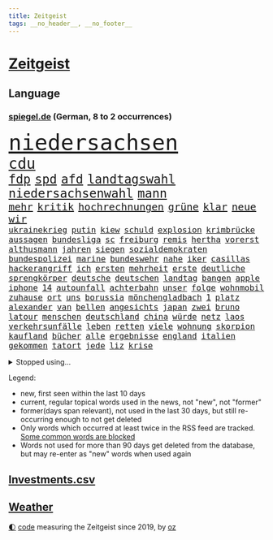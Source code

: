 ```yaml
---
title: Zeitgeist
tags: __no_header__, __no_footer__
---
```


# [Zeitgeist](https://oliz.io/zeitgeist/)

## Language

<h3><a href="https://www.spiegel.de" target="_blank">spiegel.de</a> (German, 8 to 2 occurrences)</h3>
<p style="font-family:monospace">
<span style="font-size:32pt"><a href="news_links.html#niedersachsen" class="current">niedersachsen</a></span>
<br>
<span style="font-size:22pt"><a href="news_links.html#cdu" class="current">cdu</a></span>
<br>
<span style="font-size:18pt"><a href="news_links.html#fdp" class="current">fdp</a></span>
<span style="font-size:18pt"><a href="news_links.html#spd" class="current">spd</a></span>
<span style="font-size:18pt"><a href="news_links.html#afd" class="current">afd</a></span>
<span style="font-size:18pt"><a href="news_links.html#landtagswahl" class="current">landtagswahl</a></span>
<span style="font-size:18pt"><a href="news_links.html#niedersachsenwahl" class="new">niedersachsenwahl</a></span>
<span style="font-size:18pt"><a href="news_links.html#mann" class="current">mann</a></span>
<br>
<span style="font-size:15pt"><a href="news_links.html#mehr" class="current">mehr</a></span>
<span style="font-size:15pt"><a href="news_links.html#kritik" class="current">kritik</a></span>
<span style="font-size:15pt"><a href="news_links.html#hochrechnungen" class="new">hochrechnungen</a></span>
<span style="font-size:15pt"><a href="news_links.html#grüne" class="current">grüne</a></span>
<span style="font-size:15pt"><a href="news_links.html#klar" class="current">klar</a></span>
<span style="font-size:15pt"><a href="news_links.html#neue" class="current">neue</a></span>
<span style="font-size:15pt"><a href="news_links.html#wir" class="current">wir</a></span>
<br>
<span style="font-size:12pt"><a href="news_links.html#ukrainekrieg" class="current">ukrainekrieg</a></span>
<span style="font-size:12pt"><a href="news_links.html#putin" class="current">putin</a></span>
<span style="font-size:12pt"><a href="news_links.html#kiew" class="current">kiew</a></span>
<span style="font-size:12pt"><a href="news_links.html#schuld" class="current">schuld</a></span>
<span style="font-size:12pt"><a href="news_links.html#explosion" class="current">explosion</a></span>
<span style="font-size:12pt"><a href="news_links.html#krimbrücke" class="current">krimbrücke</a></span>
<span style="font-size:12pt"><a href="news_links.html#aussagen" class="current">aussagen</a></span>
<span style="font-size:12pt"><a href="news_links.html#bundesliga" class="current">bundesliga</a></span>
<span style="font-size:12pt"><a href="news_links.html#sc" class="current">sc</a></span>
<span style="font-size:12pt"><a href="news_links.html#freiburg" class="current">freiburg</a></span>
<span style="font-size:12pt"><a href="news_links.html#remis" class="current">remis</a></span>
<span style="font-size:12pt"><a href="news_links.html#hertha" class="current">hertha</a></span>
<span style="font-size:12pt"><a href="news_links.html#vorerst" class="current">vorerst</a></span>
<span style="font-size:12pt"><a href="news_links.html#althusmann" class="new">althusmann</a></span>
<span style="font-size:12pt"><a href="news_links.html#jahren" class="current">jahren</a></span>
<span style="font-size:12pt"><a href="news_links.html#siegen" class="current">siegen</a></span>
<span style="font-size:12pt"><a href="news_links.html#sozialdemokraten" class="current">sozialdemokraten</a></span>
<span style="font-size:12pt"><a href="news_links.html#bundespolizei" class="current">bundespolizei</a></span>
<span style="font-size:12pt"><a href="news_links.html#marine" class="current">marine</a></span>
<span style="font-size:12pt"><a href="news_links.html#bundeswehr" class="current">bundeswehr</a></span>
<span style="font-size:12pt"><a href="news_links.html#nahe" class="current">nahe</a></span>
<span style="font-size:12pt"><a href="news_links.html#iker" class="new">iker</a></span>
<span style="font-size:12pt"><a href="news_links.html#casillas" class="new">casillas</a></span>
<span style="font-size:12pt"><a href="news_links.html#hackerangriff" class="current">hackerangriff</a></span>
<span style="font-size:12pt"><a href="news_links.html#ich" class="current">ich</a></span>
<span style="font-size:12pt"><a href="news_links.html#ersten" class="current">ersten</a></span>
<span style="font-size:12pt"><a href="news_links.html#mehrheit" class="current">mehrheit</a></span>
<span style="font-size:12pt"><a href="news_links.html#erste" class="current">erste</a></span>
<span style="font-size:12pt"><a href="news_links.html#deutliche" class="current">deutliche</a></span>
<span style="font-size:12pt"><a href="news_links.html#sprengkörper" class="new">sprengkörper</a></span>
<span style="font-size:12pt"><a href="news_links.html#deutsche" class="current">deutsche</a></span>
<span style="font-size:12pt"><a href="news_links.html#deutschen" class="current">deutschen</a></span>
<span style="font-size:12pt"><a href="news_links.html#landtag" class="current">landtag</a></span>
<span style="font-size:12pt"><a href="news_links.html#bangen" class="current">bangen</a></span>
<span style="font-size:12pt"><a href="news_links.html#apple" class="current">apple</a></span>
<span style="font-size:12pt"><a href="news_links.html#iphone" class="current">iphone</a></span>
<span style="font-size:12pt"><a href="news_links.html#14" class="current">14</a></span>
<span style="font-size:12pt"><a href="news_links.html#autounfall" class="current">autounfall</a></span>
<span style="font-size:12pt"><a href="news_links.html#achterbahn" class="current">achterbahn</a></span>
<span style="font-size:12pt"><a href="news_links.html#unser" class="current">unser</a></span>
<span style="font-size:12pt"><a href="news_links.html#folge" class="current">folge</a></span>
<span style="font-size:12pt"><a href="news_links.html#wohnmobil" class="current">wohnmobil</a></span>
<span style="font-size:12pt"><a href="news_links.html#zuhause" class="current">zuhause</a></span>
<span style="font-size:12pt"><a href="news_links.html#ort" class="current">ort</a></span>
<span style="font-size:12pt"><a href="news_links.html#uns" class="current">uns</a></span>
<span style="font-size:12pt"><a href="news_links.html#borussia" class="current">borussia</a></span>
<span style="font-size:12pt"><a href="news_links.html#mönchengladbach" class="current">mönchengladbach</a></span>
<span style="font-size:12pt"><a href="news_links.html#1" class="current">1</a></span>
<span style="font-size:12pt"><a href="news_links.html#platz" class="current">platz</a></span>
<span style="font-size:12pt"><a href="news_links.html#alexander" class="current">alexander</a></span>
<span style="font-size:12pt"><a href="news_links.html#van" class="current">van</a></span>
<span style="font-size:12pt"><a href="news_links.html#bellen" class="current">bellen</a></span>
<span style="font-size:12pt"><a href="news_links.html#angesichts" class="current">angesichts</a></span>
<span style="font-size:12pt"><a href="news_links.html#japan" class="current">japan</a></span>
<span style="font-size:12pt"><a href="news_links.html#zwei" class="current">zwei</a></span>
<span style="font-size:12pt"><a href="news_links.html#bruno" class="current">bruno</a></span>
<span style="font-size:12pt"><a href="news_links.html#latour" class="new">latour</a></span>
<span style="font-size:12pt"><a href="news_links.html#menschen" class="current">menschen</a></span>
<span style="font-size:12pt"><a href="news_links.html#deutschland" class="current">deutschland</a></span>
<span style="font-size:12pt"><a href="news_links.html#china" class="current">china</a></span>
<span style="font-size:12pt"><a href="news_links.html#würde" class="current">würde</a></span>
<span style="font-size:12pt"><a href="news_links.html#netz" class="current">netz</a></span>
<span style="font-size:12pt"><a href="news_links.html#laos" class="current">laos</a></span>
<span style="font-size:12pt"><a href="news_links.html#verkehrsunfälle" class="new">verkehrsunfälle</a></span>
<span style="font-size:12pt"><a href="news_links.html#leben" class="current">leben</a></span>
<span style="font-size:12pt"><a href="news_links.html#retten" class="current">retten</a></span>
<span style="font-size:12pt"><a href="news_links.html#viele" class="current">viele</a></span>
<span style="font-size:12pt"><a href="news_links.html#wohnung" class="current">wohnung</a></span>
<span style="font-size:12pt"><a href="news_links.html#skorpion" class="new">skorpion</a></span>
<span style="font-size:12pt"><a href="news_links.html#kaufland" class="new">kaufland</a></span>
<span style="font-size:12pt"><a href="news_links.html#bücher" class="current">bücher</a></span>
<span style="font-size:12pt"><a href="news_links.html#alle" class="current">alle</a></span>
<span style="font-size:12pt"><a href="news_links.html#ergebnisse" class="current">ergebnisse</a></span>
<span style="font-size:12pt"><a href="news_links.html#england" class="current">england</a></span>
<span style="font-size:12pt"><a href="news_links.html#italien" class="current">italien</a></span>
<span style="font-size:12pt"><a href="news_links.html#gekommen" class="current">gekommen</a></span>
<span style="font-size:12pt"><a href="news_links.html#tatort" class="current">tatort</a></span>
<span style="font-size:12pt"><a href="news_links.html#jede" class="current">jede</a></span>
<span style="font-size:12pt"><a href="news_links.html#liz" class="current">liz</a></span>
<span style="font-size:12pt"><a href="news_links.html#krise" class="current">krise</a></span>
</p>
<details>
<summary>Stopped using...</summary>
<p class="former" style="font-size:12pt">
gegenseitig(717) klimawandels(717) taten(717) bundespräsident(715) einzelnen(715) enttäuscht(715) johnson(715) landkreis(715) scheidet(715) schweigt(715) verbot(715) äußert(715) gelungen(714) israelischen(714) treffer(714) unabhängige(714) verhängte(714) versehentlich(714) leer(713) manchen(713) musiker(713) schwangerschaft(713) übersicht(713) atmosphäre(712) bekämpfung(712) doku(712) entwurf(712) falls(712) geschichten(712) innenministerium(712) metropole(712) moderna(712) stolz(712) verhindern(712) verriet(712) williams(712) woran(712) benjamin(711) bisschen(711) britischer(711) dauerhaft(711) erstaunlich(711) mali(711) mangelt(711) myanmar(711) street(711) taylor(711) unbekannten(711) zurzeit(711) ärgert(711) anbieten(710) attentat(710) autofahrer(710) bittere(710) brutale(710) erlitten(710) führende(710) interne(710) lockdown(710) material(710) norbert(710) obama(710) schuldig(710) software(710) verraten(710) verwendet(710) veröffentlichte(710) wählen(710) zwang(710) 96(709) aufnahmen(709) ausnahmen(709) entlässt(709) gewerkschaft(709) mag(709) michelle(709) teslachef(709) unterricht(709) arbeitsplatz(708) beamte(708) bestätigen(708) christopher(708) einführen(708) englische(708) folgte(708) genannt(708) mitglied(708) oberste(708) rekordmeister(708) umdenken(708) vergewaltigung(708) ärzten(708) allianz(707) depressionen(707) elektroautos(707) endete(707) erholt(707) ermöglichen(707) kamera(707) minute(707) schüssen(707) teilnehmen(707) weltweite(707) berufung(706) untersagt(706) volksrepublik(706) überprüft(706) bmw(705) stammt(705) verklagt(705) 27(703) holen(703) drastischen(702) geschossen(702) gestritten(702) halben(702) pünktlich(702) verheerenden(702) wies(702) geflogen(701) hubertus(701) präsidentin(701) reagierten(701) langfristig(700) nahezu(700) reporter(700) tatverdächtigen(700) gesetze(699) triumph(699) verbände(699) attentäter(698) freie(698) hotels(698) irak(698) solange(698) verschwand(697) 900(696) 1000(695) argentinien(695) aufgegeben(695) mick(695) produkte(694) brauche(693) handel(693) empfängt(692) erschießt(692) impfungen(692) sitzung(692) warm(692) dar(691) entspannung(691) genauso(691) parallelen(691) wunder(691) zukünftig(690) münster(689) damals(687) gegnern(687) insassen(687) kontakt(686) schlugen(686) treiben(686) legende(685) menschenrechtsverletzungen(685) auseinandersetzung(684) dfbpokal(684) klasse(684) nachts(684) papier(683) journalist(681) nieder(681) sportler(681) praxis(680) telegram(679) verständnis(679) bundeswehrsoldaten(678) gastronomie(678) informiert(678) karten(678) olympia(677) gerieten(675) katharina(675) festhalten(674) abhängig(673) tuchel(672) hype(671) türen(669) vorläufig(668) prägte(667) verpasste(667) mittelpunkt(666) flüchtete(665) erhebliche(664) grüner(664) teuren(664) liberalen(662) entbrannt(660) startup(660) weitreichende(657) farbe(656) inhaftierten(656) csupolitiker(654) 85(645) schutzsuchende(645) cdu/csu(643) nick(634) schiffe(631) enthält(620) anfeindungen(577) kleinstadt(568) rein(563) 4000(562) universitäten(554) niemals(553) unterschiedliche(534) angebote(533) belgische(530) gewalttat(527) mitverantwortlich(526) kubicki(523) grünes(495) gestanden(492) 25jährige(482) ticket(477) ausbildung(473) fossile(472) höherer(459) sammelt(459) eröffnung(457) kündigten(451) strikt(450) urteilte(450) tickets(448) getrieben(447) erhebung(441) zwingen(439) vierjährige(438) verrückt(434) insbesondere(431) tour(431) axel(429) c(426) rekordwert(426) kyrgios(425) ermordung(424) schutzmaßnahmen(413) beliebte(411) gesund(410) konzerns(409) topmanager(408) japans(403) exil(399) parlaments(399) 69(398) iphones(397) längste(393) kritischen(383) schlafen(379) vertritt(378) 2025(376) irritiert(369) wittert(369) gesundheitsämter(368) anheben(364) erreichte(364) manuela(364) vorteil(356) demo(353) kurzer(353) mehrfamilienhaus(352) staatssekretär(352) wesen(350) kursieren(348) rauswurf(347) älteste(347) erneuerbaren(345) erneutes(345) coronaneuinfektionen(342) adam(341) spezielle(341) mächtig(339) verständigt(338) gesundes(336) lindern(336) arbeitslosen(335) oppositionsführer(334) vereinbart(333) volksverhetzung(331) abu(329) bedrängt(327) verläuft(326) aktivitäten(325) lockt(324) dritter(322) verbraucherpreise(322) lieferte(318) solcher(313) tödlichem(312) mehrmals(311) minderjähriger(301) griffen(300) quält(300) khan(299) stephen(299) begehen(298) einfacher(298) oskar(297) robben(297) gelb(296) eier(295) vietnam(294) vorstandschef(294) seltene(293) tradition(293) mischt(292) künstlers(289) aussetzen(287) keeper(286) aston(285) 1995(283) texte(282) klappt(280) nordische(280) rasch(280) ruhrgebiet(279) kanzlers(276) personalnot(274) bundestages(272) einzelfall(271) 68(270) juan(270) bat(266) viren(265) g7staaten(264) berger(262) flugzeugen(262) schlüssel(261) widersprechen(260) spielplan(259) erfand(258) schaulustige(258) lanka(255) lebenshaltungskosten(255) sri(255) verpflichtung(255) influencerin(254) preiserhöhung(254) überwachung(254) brot(252) etappe(252) klärt(252) verkaufte(252) bridge(251) hauptbahnhof(251) vettel(248) expremier(247) sky(245) verlangte(245) 56jähriger(243) teilten(241) streiken(238) unabhängiger(237) 1972(236) anstrengungen(236) geiselnahme(233) wahlrechtsreform(233) bestürzt(232) journalismus(230) moniert(230) horror(229) überzeugung(229) prorussischen(228) fehlverhalten(227) murray(226) wohlstand(226) andrij(225) hut(225) melnyk(225) positiven(224) young(223) franzose(220) pass(220) klug(219) niederlegen(218) profite(218) vergab(218) zensur(218) straftäter(216) schlacht(215) geplanter(212) verarbeitet(212) rené(210) statements(210) triumphiert(210) 40000(209) pornos(208) leuten(207) barack(206) roller(206) abgeschafft(205) kremlkritiker(205) arbeitslos(204) drohender(204) menschliches(202) fortsetzen(201) hinterbliebenen(201) interessiert(200) besetzte(199) betrieben(197) komiker(197) siegesserie(197) models(196) stoff(195) regelmäßige(194) profitierte(193) litt(192) fernost(191) kleben(191) nebenbei(191) fighters(190) foo(190) mais(190) anteile(189) sekretärin(189) stromversorgung(189) ausbremsen(188) außenpolitische(188) wiedereinführung(188) masse(187) prinzip(187) gewerkschafter(186) herzen(185) iwan(183) rabatt(183) eigentor(182) moldau(182) ölkonzern(182) moral(180) ignorieren(179) influencer(179) verfügt(179) unterhalten(178) drake(176) gemeint(176) beben(175) getreideexporte(175) unabhängig(175) infektionsschutzgesetzes(174) rhetorik(174) vergeltung(174) brandstiftung(173) leuchten(173) south(173) brille(172) europatour(172) irina(172) einsame(171) günstigsten(170) herstellung(170) köpfe(170) tankrabatt(170) gerichtssaal(169) mysteriöse(169) agentur(168) sainz(167) zurückhaltend(167) aussieht(166) notfallplans(166) ebnet(165) einkaufszentrum(165) diagnostiziert(164) arbeitslosigkeit(163) schlagabtausch(163) erläutert(162) geist(162) besseres(161) ertrinken(161) minimal(161) rechnungshof(161) öffentlicher(161) schiedsgericht(160) 34jähriger(158) tatverdächtiger(157) windparks(157) gebietsgewinne(155) leber(155) belegschaft(154) österreichischer(154) abgetrieben(153) wahrscheinlichkeit(153) euroraum(152) fragezeichen(152) rajapaksa(152) pausieren(150) quellen(150) fahnder(149) interessant(149) serena(149) ferien(148) nicola(148) veranstaltet(148) vorfälle(148) stillgelegten(147) traditionen(147) konsequenz(145) lieferanten(145) tiefstand(145) frontmann(143) blockierte(142) export(142) festen(142) fotografie(142) gedenkfeier(142) hammer(142) 26jähriger(141) effekte(140) eingeschläfert(140) inspiration(140) maschinenraum(140) schlamm(140) verfügbar(140) versöhnung(140) 23jährigen(139) sommerferien(139) überwachungssoftware(138) reichsbürger(137) südukraine(137) ärztinnen(137) finsternis(136) kleinflugzeug(136) kleinflugzeugs(136) rage(136) umweltkatastrophe(136) vogel(135) verspätung(134) 60000(133) heimrennen(133) parlamentarischer(133) trocken(133) zehnten(133) lichter(132) israelis(131) begnadigung(130) hitzewelle(130) zurücktreten(130) bedrohlich(129) niedergeschlagen(129) saudischen(129) zermürbt(127) 1200(126) bosnien(126) zumutung(126) zustände(126) kritischem(125) fährte(124) verhalf(124) vwkonzern(124) detlef(123) batterie(122) dolly(122) kundschaft(122) verzweiflung(122) dortmunds(121) fire(121) ausgebildet(120) europapokal(120) löschflugzeuge(120) andy(119) erfolgsserie(119) hintertür(119) unbesetzt(119) babyfoto(118) empfindet(118) nadelattacken(118) rechtspopulisten(118) akleh(117) cumexgeschäften(117) plätze(117) rockband(117) ansichten(116) entgleist(116) shireen(116) zunahme(116) ausgebaut(115) french(115) gewagt(114) jene(114) stefanos(114) tsitsipas(114) belegt(113) gefahndet(113) krimi(113) transfers(113) reporterin(112) wettert(112) 21jährigen(111) eingedämmt(111) herzrasen(111) günstigen(110) wahlrechtskommission(110) 59(109) gravierend(109) pennsylvania(109) saisonspiel(109) erkannt(108) sensiblen(108) staatlich(108) tagessieg(108) drohendem(106) matchball(106) mihambo(106) 90000(105) qualifizierte(105) schicksale(105) schmerzensgeld(105) statistischen(105) wirtschaftskrieg(105) volle(103) adresse(102) einfahrt(102) haftbedingungen(102) jährliche(102) verheerend(102) vogue(102) zunichte(102) beeindruckenden(101) identifizieren(101) witwe(101) hundertjährige(100) olympiaattentat(100) paolo(100) uiguren(100) deutete(99) führungskräfte(99) bewiesen(98) problemlos(98) torhüterin(98) voraussichtlich(98) wissenschaftlerinnen(98) furore(97) wechselwilligen(97) zentimeter(97) außenhandel(96) ingenieur(96) mané(96) marseille(96) massenproteste(96) nehme(96) romanen(96) sadio(96) tvshow(96) umweltminister(96) übergewinnsteuer(96) attraktiver(95) fehlstart(95) höherem(95) idol(95) abgelehnte(94) attestiert(94) blues(94) kostenlos(94) palme(94) jahresbericht(93) ki(93) kommentieren(93) 18jährigen(92) gebäuden(92) harvey(92) pilot(92) rentnerinnen(92) alligator(91) boulevard(91) festzunehmen(91) fußballtransfers(91) impfstoffen(91) karen(91) nachlesen(91) zeitverschwendung(91) gesteuert(90) konservatives(90) opferfamilien(90) putzen(90) jubelte(89) missbrauchsvorwürfe(89) mitgenommen(89) zuwanderung(89) bahnchef(88) gibraltar(88) kurzschlusshandlung(88) malerin(88) vertraulichen(88) geige(87) heide(87) klimaretter(87) lüneburger(87) netflixdoku(87) sara(87) tierarten(87) vorübergehende(87) 1974(86) bergtour(86) feldjäger(86) neuzugang(86) angefordert(85) finanzen(85) präsenzunterricht(85) bundeskartellamt(84) furchner(84) irmgard(84) krachte(84) regelungen(84) usstadt(84) bemerkenswerten(83) berechtigt(83) egot(83) geräts(83) tumulten(83) bird(82) exjustizminister(82) raub(82) sue(82) wirkungsvoll(82) ddrauswahl(81) einbringen(81) fahrschein(81) tägliche(81) zusagen(81) beschaffungskosten(80) chatapp(80) partnerin(80) regionale(80) rückgänge(80) versorgen(80) dfbauswahl(79) ertrinkt(79) gendersprache(79) kohlemeiler(79) milliardengarantien(79) nevermind(79) vorschlägen(79) biber(78) geisel(78) madame(78) mysteriöser(78) schnappen(78) willkürlich(78) wirksamkeit(78) zurückzahlen(78) erhöhungen(77) flecktarn(77) nachhaltige(77) theo(77) umfang(77) vorbestrafte(77) einkommensschwache(76) nordafrika(76) schulschließungen(76) strategien(76) subventionieren(76) unvermittelt(76) verschossener(76) vize(76) angesagt(75) bay(75) bebte(75) erdbeben(75) etappensieg(75) genauer(75) ludwigshafen(75) oberstes(75) reichstag(75) tampa(75) walross(75) albtraum(74) gaskraftwerke(74) kernenergie(74) teuersten(74) völker(74) weltgeschichte(74) banner(73) brillen(73) flaschen(73) lennon(73) deutschisraelischen(72) duschen(72) kämpferisch(72) mies(72) pandemiemaßnahmen(72) radprofis(72) bühl(71) jule(71) niemeier(71) reaktoren(71) reparationen(71) secret(71) sterblichen(71) stören(71) trägerrakete(71) überzeugend(71) 18000(70) armand(70) brotweizen(70) bundesbildungsministerin(70) gartenkolumne(70) gasfluss(70) kohlekraftwerke(70) sogenannter(70) starkwatzinger(70) tierfutter(70) ungeklärten(70) abgeriegelte(69) ausschnitt(69) fazit(69) schlafzimmer(69) veröffentlichten(69) afghane(68) afghanin(68) deutschsprachigen(68) energiesektor(68) forscherteam(68) geheimnisse(68) rationiert(68) tennishoffnung(68) vermeintlich(68) yousuf(68) zaun(68) fassungslos(67) mühelos(67) reparaturen(67) abhängt(66) ausgewertet(66) dazn(66) elbe(66) eukommissar(66) sauberes(66) vorkommt(66) akute(65) alaphilippe(65) anrufen(65) eisernen(65) gruß(65) handlanger(65) jannik(65) sinner(65) staatsmänner(65) tennisspielerin(65) viktoria(65) csd(64) duplantis(64) liberaler(64) malta(64) zurückdrängen(64) 2008(63) aljazeerajournalistin(63) erfolgslauf(63) lubmin(63) notfälle(63) aufrechtzuerhalten(62) freigang(62) häftling(62) kennengelernt(62) primož(62) roglič(62) saisons(62) schaltete(62) schmyhal(62) denys(61) erwartete(61) feuerten(61) zweistelligen(61) attackierte(60) ausblick(60) einfuhren(60) angeschlagener(59) friedliches(59) melnyks(59) schildkröte(59) vergebung(59) weitsprung(59) 192(58) ade(58) blackout(58) gesamtführung(58) gesundheitssystem(58) zähe(58) entsprechenden(57) gewertet(57) meeres(57) negative(57) ohnmacht(57) starregisseur(57) wdr(57) zweifelhafter(57) colombo(56) dankbar(56) franca(56) gotabaya(56) lehfeldt(56) pfosten(56) ferraripiloten(55) hinauf(55) nordstreampipeline(55) religiöse(55) schlussanstieg(55) security(55) sehenswürdigkeiten(55) solar(55) werbetrommel(55) zusammenfassung(55) abitur(54) bränden(54) nebenher(54) rumänische(54) stromerzeugung(54) unbesiegbar(54) wartungsarbeiten(54) zwangen(54) lankas(53) mads(53) pedersen(53) rückkehrer(53) schüller(53) technisch(53) verwalter(53) barriere(52) irrfahrt(52) schwanz(52) special(52) zuschlagen(52) bundesamts(51) fehlschuss(51) herabstufung(51) zehnmal(51) abgestürzte(50) ergeht(50) freundschaftsspiel(50) fußstapfen(50) förderbank(50) gesamtführenden(50) kenias(50) längeren(50) üppige(50) badenbaden(49) kylie(49) leitzinsen(49) linien(49) missglückten(49) modeikone(49) rbbintendantin(49) schlesinger(49) stationiert(49) vage(49) berufe(48) nullcoronapolitik(48) schmelzen(48) sozialverhalten(48) südspanien(48) untergrund(48) zack(48) akwlaufzeiten(47) anschließen(47) garcia(47) hasta(47) notruf(47) pathos(47) solidarisierte(47) vista(47) britischem(46) getreideabkommen(46) just(46) leopard2panzer(46) brennstoff(45) doppelmord(45) dreijähriger(45) gewächshäuser(45) schwärmen(45) solaranlagen(45) wagner(45) imagewandel(44) messungen(44) pausenlos(44) schied(44) strikte(44) stromverbrauch(44) unaufhaltsam(44) weber(44) zielort(44) 2007(43) gemächern(43) wütet(43) ästhetische(43) beleidigungen(42) hinterfragen(42) pauschalurlauber(42) speerwurf(42) tvrechte(42) unzumutbar(42) feigen(41) flüssen(41) porschechef(41) ungarischen(41) zugespitzt(41) hessens(40) katastrophenschutz(40) ratlos(40) spitzen(40) springer(40) ureinwohner(40) atomenergiebehörde(39) beschießt(39) erlässt(39) gegenschlag(39) präsidentenberater(39) rekordgewinn(39) unstrittig(39) worüber(39) göringeckardt(38) ketten(38) krisenzeiten(38) lehrstellen(38) unrealistisch(38) abzufedern(37) ayleen(37) dunkel(37) pornhub(37) gebühr(36) gesundheits(36) klimaforscher(36) zehnter(36) dokumenten(35) friedens(35) hartnäckig(35) intensive(35) memphis(35) schuljahr(35) internets(34) oleksij(34) 27jähriger(33) amazons(33) annkatrin(33) anschlusslösung(33) euaußengrenze(33) hatespeech(33) indirekt(33) kiez(33) sbahnhof(33) todesfall(33) vorsaison(33) grunewald(32) pokalspiel(32) spielzeit(32) streamen(32) uswahlen(32) 05(31) alsadr(31) menschheit(31) mississippi(31) muktada(31) mutmaßlichem(31) phasenweise(31) späte(31) vollendet(31) angeprangert(30) ausgetauscht(30) betrugsprozess(30) eisbergs(30) ernstfall(30) misogynen(30) piastri(30) 57jährige(29) atomdebatte(29) gebucht(29) luke(29) palermo(29) reiseportal(29) verirrten(29) absolvierte(28) blickten(28) bunten(28) erfolgte(28) platzverweis(28) rot(28) samstagabend(28) sturgeon(28) stärkung(28) zeichentrickfilm(28) 1997(27) club(27) gratismentalität(27) roter(27) einfachsten(26) fbirazzia(26) ferngesteuerte(26) flop(26) maryam(26) pfister(26) pyramiden(26) überlagert(26) basketballerin(25) eon(25) gedenkveranstaltung(25) impfempfehlungen(25) konflikten(25) sons(25) distanzieren(24) flores(24) klettert(24) magnum(24) selbstzweifel(24) strandete(24) sympathien(24) insolvent(23) massenhafte(23) salomonen(23) aufzeichnungen(22) erkannte(22) extremismus(22) lawrence(22) malis(22) mehrkosten(22) nahenden(22) reifen(22) romane(22) ruto(22) verschleppt(22) weiterführenden(22) chemikalien(21) cristina(21) ersteigert(21) familienmitglied(21) fettes(21) groteskem(21) kriegsstrategie(21) masern(21) nackt(21) obduktion(21) rowling(21) strenger(21) biografie(20) bundesligaabsteiger(20) cash(20) gerichtlich(20) kappen(20) kommunikation(20) kompensation(20) leichtathletikem(20) skizziert(20) teuerste(20) freya(19) gefährdung(19) kundinnen(19) montagsdemos(19) oberpfalz(19) übermalt(19) gegenmaßnahmen(18) provence(18) sichuan(18) spanienrundfahrt(18) verleger(18) verständlich(18) zirkzee(18) akanji(17) american(17) joanne(17) zielflughafen(17) fauci(16) fußballweltmeister(16) geher(16) herzegowina(16) kennzahlen(16) paxlovid(16) sportdirektorposten(16) stemmt(16) unsolidarisch(16) verbrachte(16) winnetou(16) andalusien(15) asiatischen(15) aubameyang(15) bemühen(15) endgültigen(15) liechtenstein(15) menschenhandels(15) pierreemerick(15) spiegelranking(15) wandelt(15) abnehmer(14) abschiedstour(14) einzelzelle(14) energiesparverordnung(14) gestiegener(14) joy(14) sozialem(14) ursachenforschung(14) football(13) hagelsturm(13) havertz(13) mordanschlag(13) querfront(13) sabotieren(13) vuelta(13) übergriff(13) buschkow(12) chefredakteur(12) echt(12) ersparte(12) hempel(12) herausgeber(12) kremlnahe(12) nötige(12) sat1(12) schwieriges(12) transporthubschrauber(12) akwbetreiber(11) beschwert(11) dreitägigen(11) ehen(11) friedman(11) omikronbooster(11) pascal(11)
</p>
</details>
<p>Legend:
<ul>
<li><span class="new">new</span>, first seen within the last 10 days</li>
<li><span class="current">current</span>, regular topical words used in the news, not "new", not "former"</li>
<li><span class="former">former(days span relevant)</span>, not used in the last 30 days, but still re-occurring enough to not get deleted</li>
<li>Only words which occurred at least twice in the RSS feed are tracked. <a href="language/filters.py">Some common words are blocked</a></li>
<li>Words not used for more than 90 days get deleted from the database, but may re-enter as "new" words when used again</li>
</ul>
</p>

## [Investments](investments.html)[.csv](investments.csv)

## [Weather](weather.html)

<footer>
<a href="javascript:toggleTheme()" class="nav">🌓</a>
<a href="https://github.com/ooz/zeitgeist">code</a> measuring the Zeitgeist since 2019, by <a href="https://oliz.io">oz</a>
</footer>
